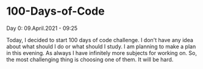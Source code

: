 # 100-Days-of-Code
Day 0: 09.April.2021 - 09:25

Today, I decided to start 100 days of code challenge. I don't have any idea about what should I do or what should I study. I am planning to make a plan in this evening. As always I have infinitely more subjects for working on. So, the most challenging thing is choosing one of them. It will be hard.
  
